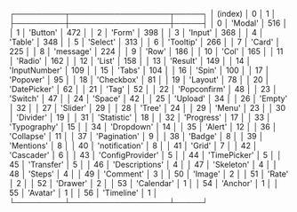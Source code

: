 ┌─────────┬──────────────────┬─────┐
│ (index) │        0         │  1  │
├─────────┼──────────────────┼─────┤
│    0    │     'Modal'      │ 516 │
│    1    │     'Button'     │ 472 │
│    2    │      'Form'      │ 398 │
│    3    │     'Input'      │ 368 │
│    4    │     'Table'      │ 348 │
│    5    │     'Select'     │ 313 │
│    6    │    'Tooltip'     │ 266 │
│    7    │      'Card'      │ 225 │
│    8    │    'message'     │ 224 │
│    9    │      'Row'       │ 186 │
│   10    │      'Col'       │ 165 │
│   11    │     'Radio'      │ 162 │
│   12    │      'List'      │ 158 │
│   13    │     'Result'     │ 149 │
│   14    │  'InputNumber'   │ 109 │
│   15    │      'Tabs'      │ 104 │
│   16    │      'Spin'      │ 100 │
│   17    │    'Popover'     │ 95  │
│   18    │    'Checkbox'    │ 81  │
│   19    │     'Layout'     │ 78  │
│   20    │   'DatePicker'   │ 62  │
│   21    │      'Tag'       │ 52  │
│   22    │   'Popconfirm'   │ 48  │
│   23    │     'Switch'     │ 47  │
│   24    │     'Space'      │ 42  │
│   25    │     'Upload'     │ 34  │
│   26    │     'Empty'      │ 32  │
│   27    │     'Slider'     │ 29  │
│   28    │      'Tree'      │ 24  │
│   29    │      'Menu'      │ 23  │
│   30    │    'Divider'     │ 19  │
│   31    │   'Statistic'    │ 18  │
│   32    │    'Progress'    │ 17  │
│   33    │   'Typography'   │ 15  │
│   34    │    'Dropdown'    │ 14  │
│   35    │     'Alert'      │ 12  │
│   36    │    'Collapse'    │ 11  │
│   37    │   'Pagination'   │  9  │
│   38    │     'Badge'      │  8  │
│   39    │    'Mentions'    │  8  │
│   40    │  'notification'  │  8  │
│   41    │      'Grid'      │  7  │
│   42    │    'Cascader'    │  6  │
│   43    │ 'ConfigProvider' │  5  │
│   44    │   'TimePicker'   │  5  │
│   45    │    'Transfer'    │  5  │
│   46    │  'Descriptions'  │  4  │
│   47    │    'Skeleton'    │  4  │
│   48    │     'Steps'      │  4  │
│   49    │    'Comment'     │  3  │
│   50    │     'Image'      │  2  │
│   51    │      'Rate'      │  2  │
│   52    │     'Drawer'     │  2  │
│   53    │    'Calendar'    │  1  │
│   54    │     'Anchor'     │  1  │
│   55    │     'Avatar'     │  1  │
│   56    │    'Timeline'    │  1  │
└─────────┴──────────────────┴─────┘
